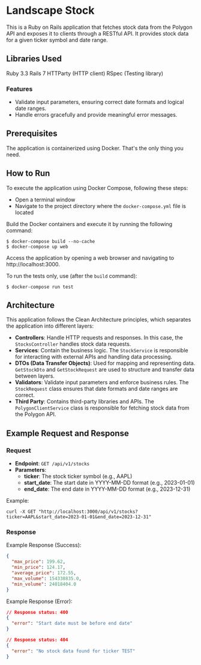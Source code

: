 # Landscape Stock
This is a Ruby on Rails application that fetches stock data from the Polygon API and exposes it to clients through a RESTful API. It provides stock data for a given ticker symbol and date range.

## Libraries Used
Ruby 3.3
Rails 7
HTTParty (HTTP client)
RSpec (Testing library)

### Features
- Validate input parameters, ensuring correct date formats and logical date ranges.
- Handle errors gracefully and provide meaningful error messages.

## Prerequisites
The application is containerized using Docker. That's the only thing you need.

## How to Run
To execute the application using Docker Compose, following these steps:

- Open a terminal window 
- Navigate to the project directory where the `docker-compose.yml` file is located

Build the Docker containers and execute it by running the following command:

```shell
$ docker-compose build --no-cache
$ docker-compose up web
```
Access the application by opening a web browser and navigating to http://localhost:3000.

To run the tests only, use (after the `build` command):
```shell
$ docker-compose run test
```

## Architecture
This application follows the Clean Architecture principles, which separates the application into different layers:

- **Controllers**: Handle HTTP requests and responses. In this case, the `StocksController` handles stock data requests.
- **Services**: Contain the business logic. The `StockService` is responsible for interacting with external APIs and handling data processing.
- **DTOs (Data Transfer Objects)**: Used for mapping and representing data. `GetStockDto` and `GetStockRequest` are used to structure and transfer data between layers.
- **Validators**: Validate input parameters and enforce business rules. The `StockRequest` class ensures that date formats and date ranges are correct.
- **Third Party**: Contains third-party libraries and APIs. The `PolygonClientService` class is responsible for fetching stock data from the Polygon API.

## Example Request and Response
### Request
- **Endpoint**: `GET /api/v1/stocks`
- **Parameters**:
  - **ticker**: The stock ticker symbol (e.g., AAPL)
  - **start_date**: The start date in YYYY-MM-DD format (e.g., 2023-01-01)
  - **end_date**: The end date in YYYY-MM-DD format (e.g., 2023-12-31)

Example:

```shell
curl -X GET "http://localhost:3000/api/v1/stocks?ticker=AAPL&start_date=2023-01-01&end_date=2023-12-31"
```
### Response
Example Response (Success):

```json
{
  "max_price": 199.62,
  "min_price": 124.17,
  "average_price": 172.55,
  "max_volume": 154338835.0,
  "min_volume": 24018404.0
}
```

Example Response (Error):

```json
// Response status: 400
{
  "error": "Start date must be before end date"
}

// Response status: 404
{
  "error": "No stock data found for ticker TEST"
}
```
